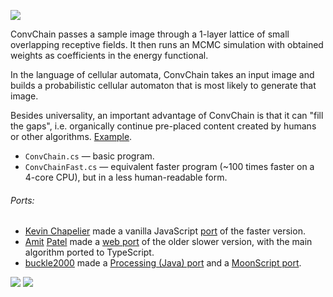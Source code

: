 ![](http://i.imgur.com/bVM4POR.png)

ConvChain passes a sample image through a 1-layer lattice of small overlapping receptive fields. It then runs an MCMC simulation with obtained weights as coefficients in the energy functional.

In the language of cellular automata, ConvChain takes an input image and builds a probabilistic cellular automaton that is most likely to generate that image.

Besides universality, an important advantage of ConvChain is that it can "fill the gaps", i.e. organically continue pre-placed content created by humans or other algorithms. [Example](http://i.imgur.com/byyKHre.gif).

* `ConvChain.cs` — basic program.
* `ConvChainFast.cs` — equivalent faster program (~100 times faster on a 4-core CPU), but in a less human-readable form.

###### Ports:

* [Kevin Chapelier](https://github.com/kchapelier) made a vanilla JavaScript [port](http://www.kchapelier.com/convchain-demo/continuous.html) of the faster version. 
* [Amit](https://github.com/amitp) [Patel](https://github.com/redblobgames) made a [web port](http://www.redblobgames.com/x/1613-convchain/) of the older slower version, with the main algorithm ported to TypeScript.
* [buckle2000](https://github.com/buckle2000) made a [Processing (Java) port](https://github.com/buckle2000/ConvChainJava) and a [MoonScript port](https://github.com/buckle2000/ConvChainMoon).

![](http://i.imgur.com/JKKt75D.gif)
![](http://i.imgur.com/ErTwOqr.png)
